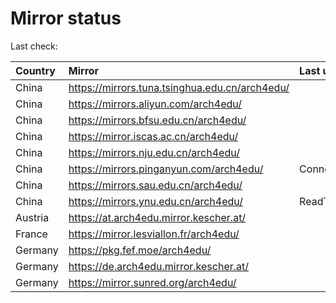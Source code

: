 <script src="./time.js"></script>
# Mirror status
Last check: <script type="text/javascript">localize(1678554989.9642406);</script>

|Country|Mirror|Last update|
|:------|:-----|:----------|
|China|https://mirrors.tuna.tsinghua.edu.cn/arch4edu/|<script type="text/javascript">localize(1678516475);</script>|
|China|https://mirrors.aliyun.com/arch4edu/|<script type="text/javascript">localize(1678473119);</script>|
|China|https://mirrors.bfsu.edu.cn/arch4edu/|<script type="text/javascript">localize(1678516475);</script>|
|China|https://mirror.iscas.ac.cn/arch4edu/|<script type="text/javascript">localize(1678516475);</script>|
|China|https://mirrors.nju.edu.cn/arch4edu/|<script type="text/javascript">localize(1678516475);</script>|
|China|https://mirrors.pinganyun.com/arch4edu/|ConnectionError|
|China|https://mirrors.sau.edu.cn/arch4edu/|<script type="text/javascript">localize(1673850842);</script>|
|China|https://mirrors.ynu.edu.cn/arch4edu/|ReadTimeout|
|Austria|https://at.arch4edu.mirror.kescher.at/|<script type="text/javascript">localize(1678516475);</script>|
|France|https://mirror.lesviallon.fr/arch4edu/|<script type="text/javascript">localize(1678516475);</script>|
|Germany|https://pkg.fef.moe/arch4edu/|<script type="text/javascript">localize(1678516475);</script>|
|Germany|https://de.arch4edu.mirror.kescher.at/|<script type="text/javascript">localize(1678516475);</script>|
|Germany|https://mirror.sunred.org/arch4edu/|<script type="text/javascript">localize(1678516475);</script>|

<script src="./tablefilter/tablefilter.js"></script>
<script src="./table.js"></script>